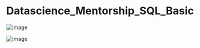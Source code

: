 # Datascience_Mentorship_SQL_Basic

![image](https://user-images.githubusercontent.com/102899170/216517272-68fc3569-b8c1-41f0-96af-6dd38a920900.png)


![image](https://user-images.githubusercontent.com/102899170/216517663-f22fde0b-b4da-4ce7-bb3a-8d19581dbc59.png)


